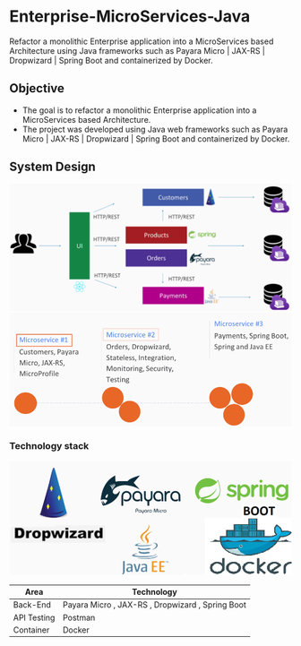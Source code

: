 # Enterprise-MicroServices-Java
Refactor a monolithic Enterprise application into a MicroServices based Architecture using Java frameworks such as Payara Micro | JAX-RS | Dropwizard | Spring Boot and containerized by Docker.

## Objective
* The goal is to refactor a monolithic Enterprise application into a MicroServices based Architecture.
* The project was developed using Java web frameworks such as Payara Micro | JAX-RS | Dropwizard | Spring Boot and containerized by Docker.

## System Design
![](/images/2.PNG)
![](/images/1.PNG)
### Technology stack
![](/images/0.PNG)
<table>
<thead>
<tr>
<th>Area</th>
<th>Technology</th>
</tr>
</thead>
<tbody>
	<tr>
		<td>Back-End</td>
		<td>Payara Micro , JAX-RS , Dropwizard , Spring Boot</td>
	</tr>
	<tr>
		<td>API Testing</td>
		<td>Postman</td>
	</tr>
	<tr>
		<td>Container</td>
		<td>Docker</td>
</tbody>
</table>
